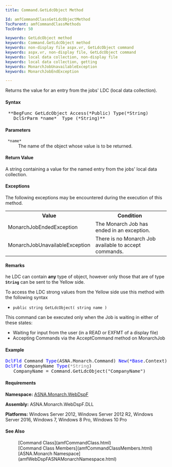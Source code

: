 ```yaml
---
title: Command.GetLdcObject Method

Id: amfCommandClassGetLdcObjectMethod
TocParent: amfCommandClassMethods
TocOrder: 50

keywords: GetLdcObject method
keywords: Command.GetLdcObject method
keywords: non-display file aspx.vr, GetLdcObject command
keywords: aspx.vr, non-display file, GetLdcObject command
keywords: local data collection, non-display file
keywords: local data collection, getting
keywords: MonarchJobUnavailableException
keywords: MonarchJobEndException

---
```


Returns the value for an entry from the jobs' LDC (local data collection).

#### Syntax
<pre class="syntax"> **BegFunc GetLdcObject Access(*Public) Type(*String)
   DclSrParm *name*  Type (*String)** </pre>

<!--mine -->

#### Parameters
<dl>
        <dt>
          <code> *name* </code>
        </dt>
        <dd>The name of the object whose value is to be
        returned.</dd>
</dl>

<!--mine -->

#### Return Value
A string containing a value for the named entry from the jobs' local data collection.
<!--mine -->

#### Exceptions
The following exceptions may be encountered during the execution of this method.
<table class="mytable" cellspacing="0" cellpadding="4" width="90%">
          <colgroup>
            <col width="50%" />
            <col width="50%" />
          </colgroup>
          <tr>
            <code><th>Value</th></code>
            <th>Condition</th>
          </tr>          <tr>
            <code><td>MonarchJobEndedException</td></code>
            <td>The Monarch Job has ended
            in an exception.</td>
          </tr>
          <tr>
            <code><td>MonarchJobUnavailableException</td></code>
            <td>There is no Monarch Job
            available to accept commands.</td>
          </tr>
</table>

<!--mine -->

#### Remarks
he LDC can contain **any** type of object, however only those that are of type **<code>String</code>** can be sent to the Yellow side.

To access the LDC strong values from the Yellow side use this method with the following syntax
- <code>public string GetLdcObject( string name )</code>

This command can be executed only when the Job is waiting in either of these states:
- Waiting for input from the user (in a READ or EXFMT of a display file)
- Accepting Commands via the AcceptCommand method on MonarchJob

#### Example
<pre class="example"><span style="COLOR: blue">DclFld</span> Command <span style="COLOR: blue">Type</span>(ASNA.Monarch.Command) <span style="COLOR: blue">New</span>(<span style="COLOR: blue">*Base</span>.Context)
<span style="COLOR: blue">DclFld</span> CompanyName <span style="COLOR: blue">Type</span>(<span style="COLOR: gray">*String</span>)
   CompanyName = Command.GetLdcObject("CompanyName")</pre>

<!-- -->

#### Requirements
**Namespace:** [ASNA.Monarch.WebDspF](amfWebDspFNamespace.html)

**Assembly:** ASNA.Monarch.WebDspF.DLL

**Platforms:** Windows Server 2012, Windows Server 2012 R2, Windows Server 2016, Windows 7, Windows 8 Pro, Windows 10 Pro
<!-- end -->

<!--mine -->

#### See Also
<dl>
        <dd>[Command Class](amfCommandClass.html)</dd>
        <dd>[Command Class Members](amfCommandClassMembers.html)</dd>
        <dd>[ASNA.Monarch Namespace](amfWebDspFASNAMonarchNamespace.html)</dd>
</dl>

